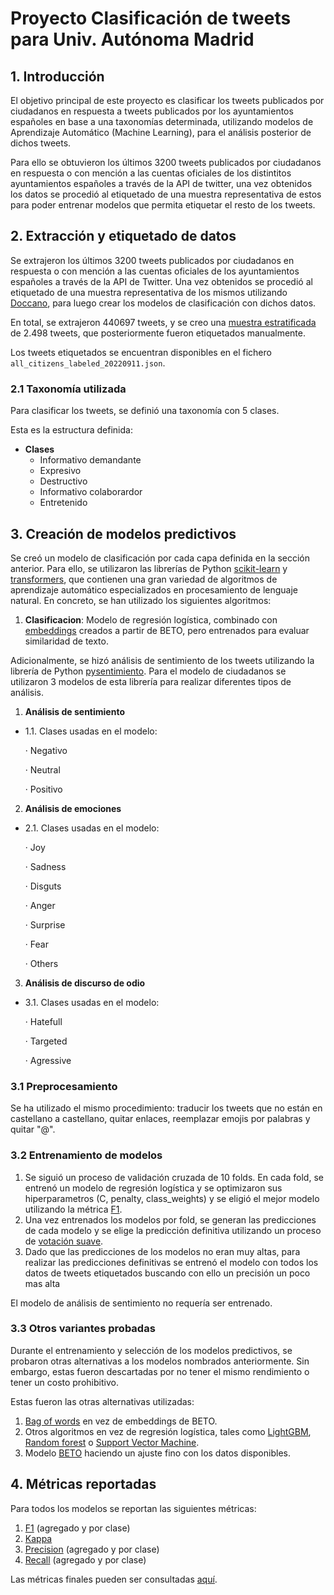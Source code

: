 # Proyecto Clasificación de tweets para Univ. Autónoma Madrid

## 1. Introducción

El objetivo principal de este proyecto es clasificar los tweets publicados por ciudadanos en respuesta a tweets publicados por los ayuntamientos españoles en base a una taxonomías determinada, utilizando modelos de Aprendizaje Automático (Machine Learning), para el análisis posterior de dichos tweets.

Para ello se obtuvieron los últimos 3200 tweets publicados por ciudadanos en respuesta o con mención a las cuentas oficiales de los distintitos ayuntamientos españoles a través de la API de twitter, una vez obtenidos los datos se procedió al etiquetado de una muestra representativa de estos para poder entrenar modelos que permita etiquetar el resto de los tweets.

## 2. Extracción y etiquetado de datos

Se extrajeron los últimos 3200 tweets publicados por ciudadanos en respuesta o con mención a las cuentas oficiales de los ayuntamientos españoles a través de la API de Twitter. Una vez obtenidos se procedió al etiquetado de una muestra representativa de los mismos utilizando [Doccano](https://github.com/doccano/doccano), para luego crear los modelos de clasificación con dichos datos.

En total, se extrajeron 440697 tweets, y se creo una [muestra estratificada](https://es.wikipedia.org/wiki/Muestreo_estratificado) de 2.498 tweets, que posteriormente fueron etiquetados manualmente.

Los tweets etiquetados se encuentran disponibles en el fichero `all_citizens_labeled_20220911.json`.

### 2.1 Taxonomía utilizada

Para clasificar los tweets, se definió una taxonomía con 5 clases.

Esta es la estructura definida:

- **Clases**
  - Informativo demandante
  - Expresivo
  - Destructivo
  - Informativo colaborardor
  - Entretenido
  

## 3. Creación de modelos predictivos

Se creó un modelo de clasificación por cada capa definida en la sección anterior. Para ello, se utilizaron las librerías de Python [scikit-learn](https://scikit-learn.org/stable/) y [transformers](https://huggingface.co/docs/transformers/index), que contienen una gran variedad de algoritmos de aprendizaje automático especializados en procesamiento de lenguaje natural. En concreto, se han utilizado los siguientes algoritmos:

1. **Clasificacion**: Modelo de regresión logística, combinado con [embeddings](https://huggingface.co/hiiamsid/sentence_similarity_spanish_es) creados a partir de BETO, pero entrenados para evaluar similaridad de texto.

Adicionalmente, se hizó análisis de sentimiento de los tweets utilizando la librería de Python [pysentimiento](https://huggingface.co/finiteautomata/beto-sentiment-analysis).
Para el modelo de ciudadanos se utilizaron 3 modelos de esta librería para realizar diferentes tipos de análisis.

1. **Análisis de sentimiento**
  - 1.1. Clases usadas en el modelo:
  
    · Negativo
    
    · Neutral
    
    · Positivo
    
2. **Análisis de emociones**
  - 2.1. Clases usadas en el modelo:
  
    · Joy
    
    · Sadness
    
    · Disguts
    
    · Anger
    
    · Surprise
    
    · Fear
    
    · Others
    
3. **Análisis de discurso de odio**
  - 3.1. Clases usadas en el modelo:
  
    · Hatefull
    
    · Targeted
    
    · Agressive

### 3.1 Preprocesamiento

Se ha utilizado el mismo procedimiento: traducir los tweets que no están en castellano a castellano, quitar enlaces, reemplazar emojis por palabras y quitar "@".

### 3.2 Entrenamiento de modelos

1. Se siguió un proceso de validación cruzada de 10 folds. En cada fold, se entrenó un modelo de regresión logística y se optimizaron sus hiperparametros (C, penalty, class_weights) y se eligió el mejor modelo utilizando la métrica [F1](https://en.wikipedia.org/wiki/F-score).
2. Una vez entrenados los modelos por fold, se generan las predicciones de cada modelo y se elige la predicción definitiva utilizando un proceso de [votación suave](https://machinelearningmastery.com/voting-ensembles-with-python/).
3. Dado que las predicciones de los modelos no eran muy altas, para realizar las predicciones definitivas se entrenó el modelo con todos los datos de tweets etiquetados buscando con ello un precisión un poco mas alta

El modelo de análisis de sentimiento no requería ser entrenado.

### 3.3 Otros variantes probadas

Durante el entrenamiento y selección de los modelos predictivos, se probaron otras alternativas a los modelos nombrados anteriormente. Sin embargo, estas fueron descartadas por no tener el mismo rendimiento o tener un costo prohibitivo.

Estas fueron las otras alternativas utilizadas:

1. [Bag of words](https://en.wikipedia.org/wiki/Bag-of-words_model) en vez de embeddings de BETO.
2. Otros algoritmos en vez de regresión logística, tales como [LightGBM](https://en.wikipedia.org/wiki/LightGBM), [Random forest](https://en.wikipedia.org/wiki/Random_forest) o [Support Vector Machine](https://en.wikipedia.org/wiki/Support_vector_machine).
3. Modelo [BETO](https://huggingface.co/dccuchile/bert-base-spanish-wwm-cased) haciendo un ajuste fino con los datos disponibles.

## 4. Métricas reportadas

Para todos los modelos se reportan las siguientes métricas:

1. [F1](https://en.wikipedia.org/wiki/F-score) (agregado y por clase)
2. [Kappa](https://en.wikipedia.org/wiki/Cohen%27s_kappa)
3. [Precision](https://en.wikipedia.org/wiki/Precision_and_recall) (agregado y por clase)
4. [Recall](https://en.wikipedia.org/wiki/Precision_and_recall) (agregado y por clase)

Las métricas finales pueden ser consultadas [aquí](https://docs.google.com/spreadsheets/d/1AgQ7Q3mXEofbEznLNGbgg-_SptQnKgYF/edit#gid=220072818).

